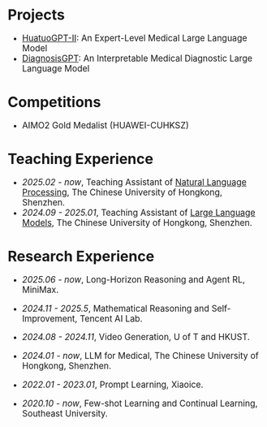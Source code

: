 # Projects

<div class='paper-box-text' style="font-size: larger;" markdown="1">

- [HuatuoGPT-II](https://v2.huatuogpt.cn/): An Expert-Level Medical Large Language Model
- [DiagnosisGPT](https://diagnosis.huatuogpt.cn/): An Interpretable Medical Diagnostic Large Language Model
</div>

# Competitions
<div class='paper-box-text' style="font-size: larger;" markdown="1">

- AIMO2 Gold Medalist (HUAWEI-CUHKSZ)
</div>

# Teaching Experience

<div class='paper-box-text' style="font-size: larger;" markdown="1">

- *2025.02 - now*, Teaching Assistant of [Natural Language Processing](https://nlp-course-cuhksz.github.io/), The Chinese University of Hongkong, Shenzhen.
- *2024.09 - 2025.01*, Teaching Assistant of [Large Language Models](https://llm-course.github.io/), The Chinese University of Hongkong, Shenzhen.

[//]: # (- *2024.09 - 2025.01*, Teaching Assistant of [Large Language Models]&#40;https://llm-course.github.io/&#41;, The Chinese University of Hongkong, Shenzhen.)

</div>

# Research Experience 

<div class='paper-box-text' style="font-size: larger;" markdown="1">

- *2025.06 - now*, Long-Horizon Reasoning and Agent RL, MiniMax.

- *2024.11 - 2025.5*, Mathematical Reasoning and Self-Improvement, Tencent AI Lab.

- *2024.08 - 2024.11*, Video Generation, U of T and HKUST.

- *2024.01 - now*, LLM for Medical, The Chinese University of Hongkong, Shenzhen.

- *2022.01 - 2023.01*, Prompt Learning, Xiaoice.

- *2020.10 - now*, Few-shot Learning and Continual Learning, Southeast University.
</div>


